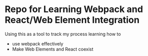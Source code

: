 # Repo for Learning Webpack and React/Web Element Integration
Using this as a tool to track my process learning how to 
* use webpack effectively
* Make Web Elements and React coexist